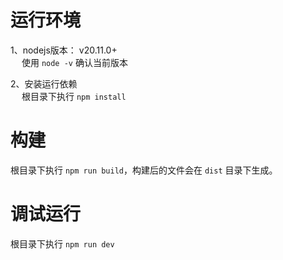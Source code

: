 # 运行环境
1、nodejs版本： v20.11.0+ 
<br/> &emsp;
使用 `node -v` 确认当前版本

2、安装运行依赖
<br/> &emsp;
根目录下执行 `npm install`
# 构建
根目录下执行 `npm run build`，构建后的文件会在 `dist` 目录下生成。
# 调试运行
根目录下执行 `npm run dev`
